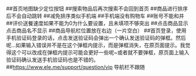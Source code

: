 ##首页地图缺少定位按钮
##搜索物品后再次搜索不会回到首页
##商品进行排序后不会自动跳转
##减免排序类似手机端
##手机端没有购物车
##账号不能和并
##评价送餐速度如果不能为0为什么要设置，且未填项不够突出
##点击商品显示点击商品名不显示
##商品导航栏位置放在右边（一片空白）
##首页登录，使用手机验证码登录的话，点击发送验证码会弹出一个确认发送验证码的弹框。然后呢…如果输入错误并不是在这个弹框内提示，而是弹框消失，在原页面提示。我觉得这个可以改成在弹框内提示可能会更好一些呢~或者就不要弹框，原页面上输入验证码确认发送手机验证码也是不错的。
##https://www.ele.me/support/question/vip 导航栏不跟随